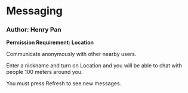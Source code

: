 # Messaging
### Author: Henry Pan

**Permission Requirement: Location**

Communicate anonymously with other nearby users.

Enter a nickname and turn on Location and you will be able to chat with people 100 meters around you.

You must press Refresh to see new messages.
